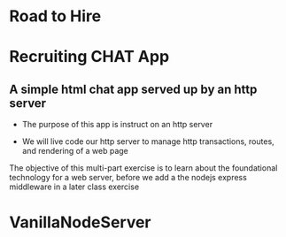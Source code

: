 # Road to Hire
# Recruiting CHAT App

## A simple html chat app served up by an http server

* The purpose of this app is instruct on an http server

* We will live code our http server to manage http transactions, routes, and rendering of a web page

The objective of this multi-part exercise is to learn about the foundational technology for a web server, before we add a the nodejs express middleware in a later class exercise
# VanillaNodeServer
